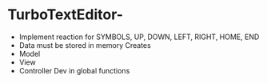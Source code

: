 # TurboTextEditor-
* Implement reaction for SYMBOLS, UP, DOWN, LEFT, RIGHT, HOME, END
* Data must be stored in memory
Creates
* Model
* View
* Controller
Dev in global functions
